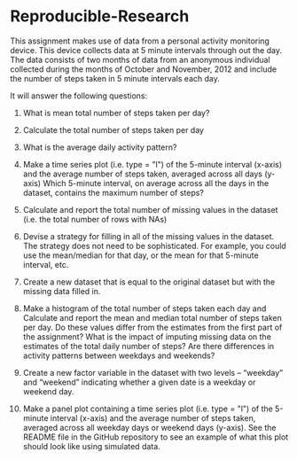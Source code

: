 # Reproducible-Research

This assignment makes use of data from a personal activity monitoring device. This device collects data at 5 minute intervals 
through out the day. The data consists of two months of data from an anonymous individual collected during the months of October 
and November, 2012 and include the number of steps taken in 5 minute intervals each day.

It will answer the following questions:

1. What is mean total number of steps taken per day?

2. Calculate the total number of steps taken per day

3. What is the average daily activity pattern?

4. Make a time series plot (i.e. type = "l") of the 5-minute interval (x-axis) and the average number of steps taken, averaged across all days (y-axis)
 Which 5-minute interval, on average across all the days in the dataset, contains the maximum number of steps?

5. Calculate and report the total number of missing values in the dataset (i.e. the total number of rows with NAs)

6. Devise a strategy for filling in all of the missing values in the dataset. The strategy does not need to be sophisticated. For example, you could use the mean/median for that day, or the mean for that 5-minute interval, etc.

7. Create a new dataset that is equal to the original dataset but with the missing data filled in.

8. Make a histogram of the total number of steps taken each day and Calculate and report the mean and median total number of steps taken per day. Do these values differ from the estimates from the first part of the assignment? What is the impact of imputing missing data on the estimates of the total daily number of steps?
Are there differences in activity patterns between weekdays and weekends?

9. Create a new factor variable in the dataset with two levels – “weekday” and “weekend” indicating whether a given date is a weekday or weekend day.

10. Make a panel plot containing a time series plot (i.e. type = "l") of the 5-minute interval (x-axis) and the average number of steps taken, averaged across all weekday days or weekend days (y-axis). See the README file in the GitHub repository to see an example of what this plot should look like using simulated data.
